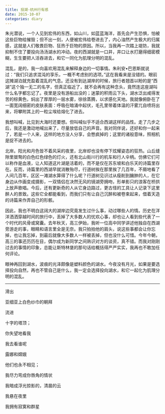 ```yaml
---
title: 投湖·杭州行有感
date: 2015-10-07
categories: diary
---
```


朱光潜说，一个人见到宏伟的东西，如山川，如蓝蓝海洋，首先会产生恐惧，怕被这些巨物给摧毁；但不出一刻，人便被宏伟给卷进去了，内心油然产生极大的归属感，这就是人们敬畏巨物、狂热于巨物的原因。所以，当我再一次踏上堤防，我就抑制不住了要投向汤汤湖水的冲动。夜的西湖就是一口井，井口让水打磨得细密模糊，生生要把人活吞进去，和它一同化为肌理分明的混乱。

混乱，是的，我一向喜欢用混乱来解释身边的一切事情。朱利安•巴恩斯就说过：“我们只追求混沌的享乐，一概不考虑别的选项。”这在我看来是没错的。眼前这摊湖泊就充盈着混乱的气息。还没有到达湖岸的时候，旅行者翘首以盼的是“西湖”这个独一无二的名字，但真正临近了，就不会再有这种念头，竟然连这座湖叫什么名字都忘记了。夜里是没有游船出没的；迷蒙的积雨云下头，湖水泛出咸得发苦的棕黄色，焖出了厚厚的一层水雾，徐徐蒸腾，以求感化天地。我就像俯卧在了一面宽阔细密的皮肤表面：呼吸在暗涌中起伏，毛孔里带着体温的汗雾兀自喷将出来，将攀附其上的一粒尘埃给熔化了进去。

我想叫喊，比见到大海时还要想。但叫喊似乎不适合西湖这样的品性。走了几步之后，我还是激动地喊出来了，尽量放低自己的声音。我对同伴说，还好和你一起来了，若是一个人来，这样的地方没人分享，会憋疯掉的；这里的诸般意味，照相机是捉不进去的。

<!-- more -->

北岸。阳光和月色皆不着风采的夜里，北岸却也没有停下炫耀姿态的狂热。山丘缝隙里桀骜的白色红色绿色的灯火，还有北山街川行的机车和行人伞柄。仿佛它们可以称作是血液，让人知道这片湖是活着的，而不是仅在苏东坡和白乐天的诗篇里存在。反而，诗篇里的西湖早就消散殆尽，行道树挨在那里挨了几百年，不屑地看了人间几百年，区区一滩湖水算得了什么呢？行道树见识过从瘦削到臃肿的人，在它身边从作画变成摄影，一双情侣在决然无风的镜湖旁拥吻，形单影只的浪客在桥拱上放声歌唱。今后，还有更新奇的人从它身边路过，更古怪的工具让人记录下这里醉人的景致。这些它全都能看到，而我们只有让自己沉醉和被卷束起来，借着天造的诗篇来作弄自己的形骸。

因此，我也不明白这阔大的湖岸边究竟发生过什么事，动过哪些人的情。历史在洋洋洒洒穿越时间的旅行中，丢掉了大多数人的忧欢心事，却也让人看到些代表了一个时代的风骨或窝囊。去年秋天，高三伊始，我听一位高中同学讲述他独自在西湖旁游走的事，眼睛和语言里全是无奈。我只拍拍他的肩头，说这些事都会让你忘掉，也让我忘掉，到最后就像大多数人一样被丢掉，但也没什么可惜。今年今朝，高三的事还历历在目，偶尔成为新同学之间熟识对方的谈资，真不错。而我对刚刚过去的事情的印象，总能让斯特林堡的那句话给概括得严严实实，我再也不敢加任何评论。

眼神再回到湖水，波痕的光泽颇像是塑料颜色的湖水。今夜没有月光，如果是要选择投向自然，再也不管自己是什么，我一定会选择投向湖水，和它一起化为肌理分明的混乱。

***
滑出

亚细亚上白色纱巾的朝拜

流进

十字的塔顶；

你失望地看我

我去看谁呢

露娜和嫦娥

他们也永不相见；

我尽力弯成你唇角的情状

我暗成浮光掠影的，清晨的云

我悬在夜里

我拥有寂寞和群星
